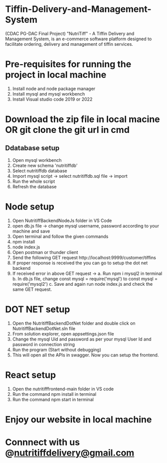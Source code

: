 # Tiffin-Delivery-and-Management-System

(CDAC PG-DAC Final Project) "NutriTiff" - A Tiffin Delivery and Management System, is an e-commerce software platform designed to facilitate ordering, delivery and management of tiffin services.

# Pre-requisites for running the project in local machine

1. Install node and node package manager
2. Install mysql and mysql workbench
3. Install Visual studio code 2019 or 2022

# Download the zip file in local macine OR git clone the git url in cmd

## Ddatabase setup

1. Open mysql workbench
2. Create new schema 'nutritiffdb'
3. Select nutritiffdb database
4. Import mysql script -> select nutritiffdb.sql file -> import
5. Run the whole script
6. Refresh the database

# Node setup

1. Open NutritiffBackendNodeJs folder in VS Code
2. open db.js file -> change mysql username, password according to your machine and save
3. Open terminal and follow the given commands
4. npm install
5. node index.js
6. Open postman or thunder client
7. Send the following GET request http://localhost:9999/customer/tiffins
8. If proper response is received the you can go to setup the dot net backend
9. If received error in above GET request ->
   a. Run npm i mysql2 in terminal
   b. In db.js file, change const mysql = require('mysql') to const mysql = require('mysql2')
   c. Save and again run node index.js and check the same GET request.

# DOT NET setup

1. Open the NutritiffBackendDotNet folder and double click on NutritiffBackendDotNet.sln file
2. From solution explorer, open appsettings.json file
3. Change the mysql Uid and password as per your mysql User Id and password in connection string
4. Run the program (Start without debugging)
5. This will open all the APIs in swagger. Now you can setup the frontend.

# React setup

1. Open the nutritifffrontend-main folder in VS code
2. Run the command npm install in terminal
3. Run the command npm start in terminal

# Enjoy our website in local machine

# Connnect with us @nutritiffdelivery@gmail.com
